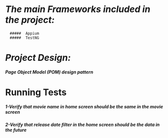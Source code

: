 #  _The main Frameworks included in the project:_
      #####  Appium
      #####  TestNG



# _Project Design:_
   ##### Page Object Model (POM) design pattern


# Running Tests
   ##### 1-Verify that movie name in home screen should be the same in the movie screen
   ##### 2-Verify that release date filter in the home screen should be the data in the future  
